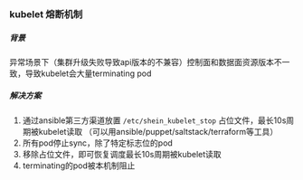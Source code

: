 ### kubelet 熔断机制

##### 背景
异常场景下（集群升级失败导致api版本的不兼容）控制面和数据面资源版本不一致，导致kubelet会大量terminating pod

##### 解决方案
1. 通过ansible第三方渠道放置 `/etc/shein_kubelet_stop` 占位文件，最长10s周期被kubelet读取 （可以用ansible/puppet/saltstack/terraform等工具）
2. 所有pod停止sync，除了特定标志位的pod
3. 移除占位文件，即可恢复调度最长10s周期被kubelet读取
4. terminating的pod被本机制阻止